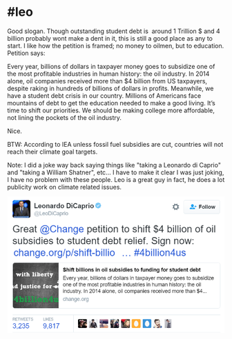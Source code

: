 # #leo

Good slogan. Though outstanding student debt is  around 1 Trillion $
and 4 billion probably wont make a dent in it, this is still a good
place as any to start. I like how the petition is framed; no money to
oilmen, but to education. Petition says:

Every year, billions of dollars in taxpayer money goes to subsidize
one of the most profitable industries in human history: the oil
industry. In 2014 alone, oil companies received more than $4 billion
from US taxpayers, despite raking in hundreds of billions of dollars
in profits. Meanwhile, we have a student debt crisis in our
country. Millions of Americans face mountains of debt to get the
education needed to make a good living.  It’s time to shift our
priorities. We should be making college more affordable, not lining
the pockets of the oil industry. 

Nice.

BTW: According to IEA unless fossil fuel subsidies are cut, countries
will not reach their climate goal targets. 

Note: I did a joke way back saying things like "taking a Leonardo di
Caprio" and "taking a William Shatner", etc... I have to make it clear
I was just joking, I have no problem with these people. Leo is a great
guy in fact, he does a lot publicity work on climate related issues.  

![](leo.png)
